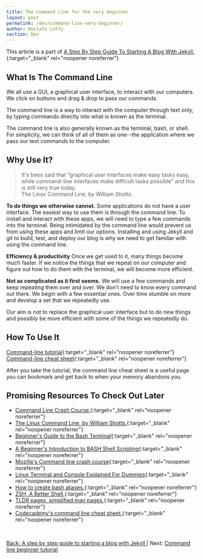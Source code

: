```yaml
---
title: The Command Line for the very beginner
layout: post
permalink: /dev/command-line-very-beginner/
author: Mostafa Lotfy
section: Dev
---
```


This article is a part of [A Step By Step Guide To Starting A Blog With Jekyll.](/dev/step-by-step-guide-start-blog-with-jekyll/){:target="_blank" rel="noopener noreferrer"}

## **What Is The Command Line**

We all use a GUI, a graphical user interface, to interact with our computers. We click on buttons and drag & drop to pass our commands.

The command line is a way to interact with the computer through text only, by typing commands directly into what is known as the terminal.

The command line is also generally known as the terminal, bash, or shell. For simplicity, we can think of all of them as one--the application where we pass our text commands to the computer.



## **Why Use It?**

> It's been said that “graphical user interfaces make easy tasks easy, while command-line interfaces make difficult tasks possible” and this is still very true today.<br>
> The Linux Command Line, by William Shotts.

**To do things we otherwise cannot.**
Some applications do not have a user interface. The easiest way to use them is through the command line. To install and interact with these apps, we will need to type a few commands into the terminal. Being intimidated by the command line would prevent us from using these apps and limit our options. Installing and using Jekyll and git to build, test, and deploy our blog is why we need to get familiar with using the command line.

**Efficiency & productivity** Once we get used to it, many things become much faster. If we notice the things that we repeat on our computer and figure out how to do them with the terminal, we will become more efficient.

**Not as complicated as it first seems.** We will use a few commands and keep repeating them over and over. We don't need to know every command out there. We begin with a few essential ones. Over time stumble on more and develop a set that we repeatedly use.

Our aim is not to replace the graphical user interface but to do new things and possibly be more efficient with some of the things we repeatedly do.


## **How To Use It**

[Command-line tutorial](/dev/command-line-beginner-tutorial/){:target="_blank" rel="noopener noreferrer"}<br>
[Command-line cheat sheet](/dev/command-line-cheat-sheet/){:target="_blank" rel="noopener noreferrer"}<br>

After you take the tutorial, the command line cheat sheet is a useful page you can bookmark and get back to when your memory abandons you.


## **Promising Resources To Check Out Later**

  - [Command Line Crash Course.](https://www.youtube.com/watch?v=yz7nYlnXLfE){:target="_blank" rel="noopener noreferrer"}
  - [The Linux Command Line, by William Shotts.](https://sourceforge.net/projects/linuxcommand/){:target="_blank" rel="noopener noreferrer"}
  - [Beginner's Guide to the Bash Terminal](https://www.youtube.com/watch?v=oxuRxtrO2Ag){:target="_blank" rel="noopener noreferrer"}
  - [A Beginner's Introduction to BASH Shell Scripting](https://www.youtube.com/watch?v=_n5ZegzieSQ){:target="_blank" rel="noopener noreferrer"}
  - [Mozilla's Command line crash course](https://developer.mozilla.org/en-US/docs/Learn/Tools_and_testing/Understanding_client-side_tools/Command_line){:target="_blank" rel="noopener noreferrer"}
  - [Linux Terminal and Console Explained For Dummies](https://www.linuxbabe.com/command-line/linux-terminal){:target="_blank" rel="noopener noreferrer"}
  - [How to create bash aliases.](https://linuxize.com/post/how-to-create-bash-aliases/){:target="_blank" rel="noopener noreferrer"}
  - [ZSH, A Better Shell.](https://www.youtube.com/watch?v=gGmBUfMaWMU){:target="_blank" rel="noopener noreferrer"}
  - [TLDR pages, simplified man pages.](https://tldr.sh/){:target="_blank" rel="noopener noreferrer"}
  - [Codecademy's command line cheat sheet.](https://www.codecademy.com/articles/command-line-commands){:target="_blank" rel="noopener noreferrer"}



<br>

[Back: A step by step guide to starting a blog with Jekyll ](/dev/step-by-step-guide-start-blog-with-jekyll/) | Next: [Command line beginner tutorial](/dev/command-line-beginner-tutorial/)
